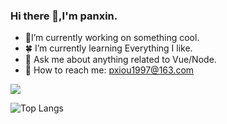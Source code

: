 ### Hi there 👋,I'm panxin.

- :palm_tree:I’m currently working on something cool.
- :four_leaf_clover: I’m currently learning Everything I like.
- :sunflower: Ask me about anything related to Vue/Node.
- :paw_prints: How to reach me: pxiou1997@163.com

![](https://github-readme-stats.vercel.app/api?username=pxbtf&show_icons=true&theme=tokyonight)

![Top Langs](https://github-readme-stats.vercel.app/api/top-langs/?username=pxbtf&layout=compact&theme=tokyonight)


<!---
pxbtf/pxbtf is a ✨ special ✨ repository because its `README.md` (this file) appears on your GitHub profile.
You can click the Preview link to take a look at your changes.
--->

